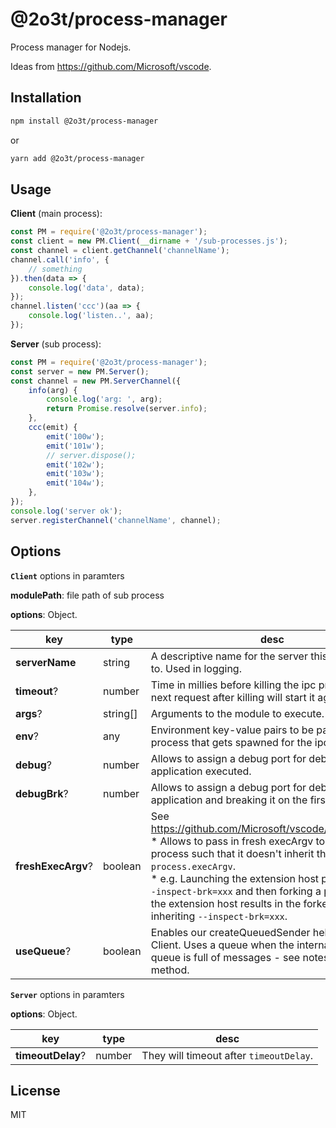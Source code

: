 # @2o3t/process-manager

Process manager for Nodejs.

Ideas from https://github.com/Microsoft/vscode.

## Installation

```sh
npm install @2o3t/process-manager
```

or

```sh
yarn add @2o3t/process-manager
```

## Usage

**Client** (main process):

```js
const PM = require('@2o3t/process-manager');
const client = new PM.Client(__dirname + '/sub-processes.js');
const channel = client.getChannel('channelName');
channel.call('info', {
    // something
}).then(data => {
    console.log('data', data);
});
channel.listen('ccc')(aa => {
    console.log('listen..', aa);
});
```


**Server** (sub process):

```js
const PM = require('@2o3t/process-manager');
const server = new PM.Server();
const channel = new PM.ServerChannel({
    info(arg) {
        console.log('arg: ', arg);
        return Promise.resolve(server.info);
    },
    ccc(emit) {
        emit('100w');
        emit('101w');
        // server.dispose();
        emit('102w');
        emit('103w');
        emit('104w');
    },
});
console.log('server ok');
server.registerChannel('channelName', channel);
```

## Options

**`Client`** options in paramters

**modulePath**: file path of sub process

**options**: Object.

| key | type | desc |
|-----|-----|-----|
| **serverName** | string | A descriptive name for the server this connection is to. Used in logging. |
| **timeout**? | number | Time in millies before killing the ipc process. The next request after killing will start it again. |
| **args**? | string[] | Arguments to the module to execute. |
| **env**? | any | Environment key-value pairs to be passed to the process that gets spawned for the ipc. |
| **debug**? | number | Allows to assign a debug port for debugging the application executed. |
| **debugBrk**? | number | Allows to assign a debug port for debugging the application and breaking it on the first line. |
| **freshExecArgv**? | boolean | See https://github.com/Microsoft/vscode/issues/27665 <br> * Allows to pass in fresh execArgv to the forked process such that it doesn't inherit them from `process.execArgv`. <br> * e.g. Launching the extension host process with `--inspect-brk=xxx` and then forking a process from the extension host results in the forked process inheriting `--inspect-brk=xxx`. |
| **useQueue**? | boolean | Enables our createQueuedSender helper for this Client. Uses a queue when the internal Node.js queue is full of messages - see notes on that method. |



**`Server`** options in paramters

**options**: Object.

| key | type | desc |
|-----|-----|-----|
| **timeoutDelay**? | number | They will timeout after `timeoutDelay`. |


## License

MIT
